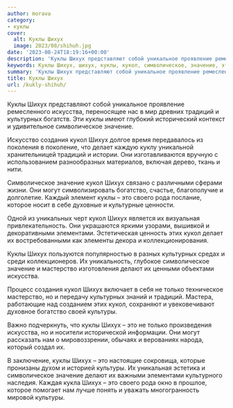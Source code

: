 ```yaml
---
author: morava
category:
- куклы
cover:
  alt: Куклы Шихух
  image: 2023/08/shihuh.jpg
date: '2023-08-24T18:19:16+00:00'
description: 'Куклы Шихух представляют собой уникальное проявление ремесленного искусства, переносящее нас в мир древних традиций и культурных богатств. Эти куклы имеют...'
keywords: Куклы Шихух, шихух, куклы, кукол, символическое, значение, это, искусства, традиций, культурных, культуры, создания, делает, могут, богатство, своего
summary: 'Куклы Шихух представляют собой уникальное проявление ремесленного искусства, переносящее нас в мир древних традиций и культурных богатств. Эти куклы имеют...'
title: Куклы Шихух
url: /kukly-shihuh/
---
```


Куклы Шихух представляют собой уникальное проявление ремесленного искусства, переносящее нас в мир древних традиций и культурных богатств. Эти куклы имеют глубокий исторический контекст и удивительное символическое значение.

Искусство создания кукол Шихух долгое время передавалось из поколения в поколение, что делает каждую куклу уникальной хранительницей традиций и истории. Они изготавливаются вручную с использованием разнообразных материалов, включая дерево, ткань и нити.

Символическое значение кукол Шихух связано с различными сферами жизни. Они могут символизировать богатство, счастье, благополучие и долголетие. Каждый элемент куклы – это своего рода послание, которое носит в себе духовные и культурные ценности.

Одной из уникальных черт кукол Шихух является их визуальная привлекательность. Они украшаются яркими узорами, вышивкой и декоративными элементами. Эстетическая ценность этих кукол делает их востребованными как элементы декора и коллекционирования.

Куклы Шихух пользуются популярностью в разных культурных средах и среди коллекционеров. Их уникальность, глубокое символическое значение и мастерство изготовления делают их ценными объектами искусства.

Процесс создания кукол Шихух включает в себя не только техническое мастерство, но и передачу культурных знаний и традиций. Мастера, работающие над созданием этих кукол, сохраняют и увековечивают духовное богатство своей культуры.

Важно подчеркнуть, что куклы Шихух – это не только произведения искусства, но и носители исторической информации. Они могут рассказать нам о мировоззрении, обычаях и верованиях народа, который создал их.

В заключение, куклы Шихух – это настоящие сокровища, которые пронизаны духом и историей культуры. Их уникальная эстетика и символическое значение делают их важными элементами культурного наследия. Каждая кукла Шихух – это своего рода окно в прошлое, которое помогает нам лучше понять и уважать многогранность мировой культуры.
